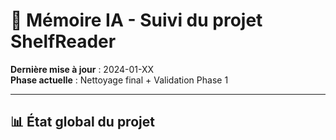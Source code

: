 # 🤖 Mémoire IA - Suivi du projet ShelfReader

**Dernière mise à jour** : 2024-01-XX  
**Phase actuelle** : Nettoyage final + Validation Phase 1

---

## 📊 État global du projet

